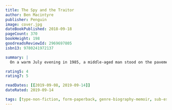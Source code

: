 ```yaml
---
title: The Spy and the Traitor
author: Ben Macintyre
publisher: Penguin
image: cover.jpg
dateBookPublished: 2018-09-18
pageCount: 370
bookHeight: 198
goodreadsReviewId: 2969697805
isbn13: 9780241972137

summary: |
  On a warm July evening in 1985, a middle-aged man stood on the pavement of a busy avenue in the heart of Moscow, holding a plastic carrier bag. In his grey suit and tie, he looked like any other Soviet citizen. The bag alone was mildly conspicuous, printed with the red logo of Safeway, the British supermarket. The man was a spy. A senior KGB officer, for more than a decade he had supplied his British spymasters with a stream of priceless secrets from deep within the Soviet intelligence machine. No spy had done more to damage the KGB. The Safeway bag was a signal: to activate his escape plan to be smuggled out of Soviet Russia. So began one of the boldest and most extraordinary episodes in the history of spying.

rating5: 4
rating7: 5

readDates: [[2019-09-08, 2019-09-14]]
dateRated: 2019-09-14

tags: [type-non-fiction, form-paperback, genre-biography-memoir, sub-espionage]
---
```


